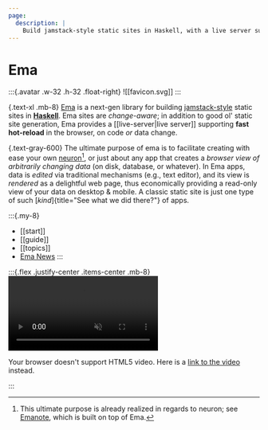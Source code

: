 ```yaml
---
page:
  description: | 
    Build jamstack-style static sites in Haskell, with a live server supporting fast hot-reload in the browser on code or data change.
---
```

# Ema

:::{.avatar .w-32 .h-32 .float-right}
![[favicon.svg]]
:::

{.text-xl .mb-8}
[Ema](https://github.com/srid/ema) is a next-gen library for building [jamstack-style](https://jamstack.org/) static sites in [**Haskell**](https://www.srid.ca/haskell). Ema sites are *change-aware*; in addition to good ol' static site generation, Ema provides a [[live-server|live server]] supporting **fast hot-reload** in the browser, on code *or* data change. 

{.text-gray-600} The ultimate purpose of ema is to facilitate creating with ease your own [neuron](https://neuron.zettel.page/)[^emanote], or just about any app that creates a _browser view of arbitrarily changing data_ (on disk, database, or whatever). In Ema apps, data is _edited_ via traditional mechanisms (e.g., text editor), and its view is _rendered_ as a delightful web page, thus economically providing a read-only view of your data on desktop & mobile. A classic static site is just one type of such [*kind*]{title="See what we did there?"} of apps. 

:::{.my-8}
* [[start]]
* [[guide]]
* [[topics]]
* [Ema News](https://srid.ca/ema)
:::

:::{.flex .justify-center .items-center .mb-8}
<video autoplay="" loop="" muted="">
  <source src="static/ema-demo.mp4" />
  <p>Your browser doesn't support HTML5 video. Here is a <a href="static/ema-demo.mp4">link to the video</a> instead.</p>
</video>
:::

[^emanote]: This ultimate purpose is already realized in regards to neuron; see [Emanote](https://emanote.srid.ca/), which is built on top of Ema.
